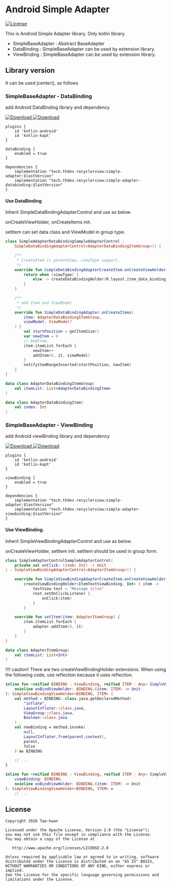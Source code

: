 # Android Simple Adapter
[![License](https://img.shields.io/hexpm/l/plug.svg)]()

This is Android Simple Adapter library.
Only kotlin library.

- SimpleBaseAdapter : Abstract BaseAdapter
- DataBinding : SimpleBaseAdapter can be used by extension library.
- ViewBinding : SimpleBaseAdapter can be used by extension library.

## Library version

It can be used jcenter(), as follows

### SimpleBaseAdapter - DataBinding

add Android DataBinding library and dependency

[ ![Download](https://api.bintray.com/packages/taehwandev/thdev.tech/simple-adapter/images/download.svg) ](https://bintray.com/taehwandev/thdev.tech/simple-adapter/_latestVersion)
[ ![Download](https://api.bintray.com/packages/taehwandev/thdev.tech/simple-adapter-databinding/images/download.svg) ](https://bintray.com/taehwandev/thdev.tech/simple-adapter-databinding/_latestVersion)

```
plugins {
    id 'kotlin-android'
    id 'kotlin-kapt'
}

dataBinding {
    enabled = true
}

dependencies {
    implementation "tech.thdev.recyclerview:simple-adapter:$lastVersion"
    implementation "tech.thdev.recyclerview:simple-adapter-databinding:$lastVersion"
}
```

#### Use DataBinding

Inherit SimpleDataBindingAdapterControl and use as below.

onCreateViewHolder, onCreateItems init.

setItem can set data class and ViewModel in group type.

```kotlin
class SimpleAdapterDataBindingSampleAdapterControl :
    SimpleDataBindingAdapterControl<AdapterDataBindingItemGroup>() {

    /**
     * CreateItem is parentView, viewType support.
     */
    override fun SimpleDataBindingAdapterCreateItem.onCreateViewHolder(): SimpleDataBindingViewHolder {
        return when (viewType) {
            else -> createDataBindingHolder(R.layout.item_data_binding_text_view)
        }
    }

    /**
     * add Item and ViewModel
     */
    override fun SimpleDataBindingAdapter.onCreateItems(
        item: AdapterDataBindingItemGroup,
        viewModel: ViewModel?
    ) {
        val startPosition = getItemSize()
        var newItem = 0
        // AddItem.
        item.itemList.forEach {
            newItem++
            addItem(0, it, viewModel)
        }
        notifyItemRangeInserted(startPosition, newItem)
    }
}

data class AdapterDataBindingItemGroup(
    val itemList: List<AdapterDataBindingItem>
)

data class AdapterDataBindingItem(
    val index: Int
)
```

### SimpleBaseAdapter - ViewBinding

add Android viewBinding library and dependency

[ ![Download](https://api.bintray.com/packages/taehwandev/thdev.tech/simple-adapter/images/download.svg) ](https://bintray.com/taehwandev/thdev.tech/simple-adapter/_latestVersion)
[ ![Download](https://api.bintray.com/packages/taehwandev/thdev.tech/simple-adapter-viewbinding/images/download.svg) ](https://bintray.com/taehwandev/thdev.tech/simple-adapter-viewbinding/_latestVersion)

```
plugins {
    id 'kotlin-android'
    id 'kotlin-kapt'
}

viewBinding {
    enabled = true
}

dependencies {
    implementation "tech.thdev.recyclerview:simple-adapter:$lastVersion"
    implementation "tech.thdev.recyclerview:simple-adapter-viewbinding:$lastVersion"
}
```

#### Use ViewBinding.

Inherit SimpleViewBindingAdapterControl and use as below.

onCreateViewHolder, setItem init. setItem should be used in group form.

```kotlin
class SimpleAdapterControlSampleAdapterControl(
    private val onClick: (item: Int) -> Unit
) : SimpleViewBindingAdapterControl<AdapterItemGroup>() {

    override fun SimpleViewBindingAdapterCreateItem.onCreateViewHolder(): SimpleViewBindingViewHolder<*, *> =
        createViewBindingHolder<ItemTextViewBinding, Int> { item ->
            textView.text = "Message $item"
            root.setOnClickListener {
                onClick(item)
            }
        }

    override fun setItem(item: AdapterItemGroup) {
        item.itemList.forEach {
            adapter.addItem(0, it)
        }
    }
}

data class AdapterItemGroup(
    val itemList: List<Int>
)
```

!!!! caution! There are two createViewBindingHolder extensions. When using the following code, use reflection because it uses reflection.

```kotlin
inline fun <reified BINDING : ViewBinding, reified ITEM : Any> SimpleViewBindingAdapterCreateItem.createViewBindingHolder(
    noinline onBindViewHolder: BINDING.(item: ITEM) -> Unit
): SimpleViewBindingViewHolder<BINDING, ITEM> {
    val method = BINDING::class.java.getDeclaredMethod(
        "inflate",
        LayoutInflater::class.java,
        ViewGroup::class.java,
        Boolean::class.java
    )
    val newBinding = method.invoke(
        null,
        LayoutInflater.from(parent.context),
        parent,
        false
    ) as BINDING

    // ...
}

inline fun <reified BINDING : ViewBinding, reified ITEM : Any> SimpleViewBindingAdapterCreateItem.createViewBindingHolder(
    viewBinding: BINDING,
    noinline onBindViewHolder: BINDING.(item: ITEM) -> Unit
): SimpleViewBindingViewHolder<BINDING, ITEM> =
    // ...
```

## License

```
Copyright 2020 Tae-hwan

Licensed under the Apache License, Version 2.0 (the "License");
you may not use this file except in compliance with the License.
You may obtain a copy of the License at

   http://www.apache.org/licenses/LICENSE-2.0

Unless required by applicable law or agreed to in writing, software
distributed under the License is distributed on an "AS IS" BASIS,
WITHOUT WARRANTIES OR CONDITIONS OF ANY KIND, either express or implied.
See the License for the specific language governing permissions and
limitations under the License.
```
